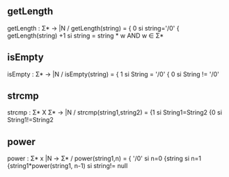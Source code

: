
## getLength
getLength : Σ* → |N / getLength(string) =  { 0   si string='/0'
                                           { getLength(string) +1    si string = string * w AND w ∈ Σ*

## isEmpty
isEmpty : Σ* → |N / isEmpty(string) =  { 1   si String = '/0'
                                       { 0  si String != '/0'

## strcmp
strcmp : Σ* X Σ* → |N / strcmp(string1,string2) = {1      si String1=String2
                                                  {0 si String1!=String2
                                  
## power

power : Σ* x |N → Σ* / power(string1,n) = { '/0'                          si n=0
                                          {string                         si n=1
                                          {string1*power(string1, n-1)    si string!= null
